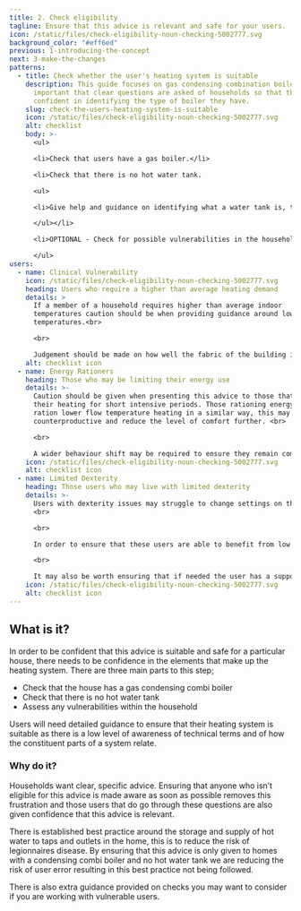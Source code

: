```yaml
---
title: 2. Check eligibility
tagline: Ensure that this advice is relevant and safe for your users.
icon: /static/files/check-eligibility-noun-checking-5002777.svg
background_color: "#eff6ed"
previous: 1-introducing-the-concept
next: 3-make-the-changes
patterns:
  - title: Check whether the user's heating system is suitable
    description: This guide focuses on gas condensing combination boilers, it’s
      important that clear questions are asked of households so that they are
      confident in identifying the type of boiler they have.
    slug: check-the-users-heating-system-is-suitable
    icon: /static/files/check-eligibility-noun-checking-5002777.svg
    alt: checklist
    body: >-
      <ul>

      <li>Check that users have a gas boiler.</li>

      <li>Check that there is no hot water tank.

      <ul>

      <li>Give help and guidance on identifying what a water tank is, this could be a description or example image.</li>

      </ul></li>

      <li>OPTIONAL - Check for possible vulnerabilities in the household (see subsection below)</li>

      </ul>
users:
  - name: Clinical Vulnerability
    icon: /static/files/check-eligibility-noun-checking-5002777.svg
    heading: Users who require a higher than average heating demand
    details: >
      If a member of a household requires higher than average indoor
      temperatures caution should be when providing guidance around low flow
      temperatures.<br>

      <br>

      Judgement should be made on how well the fabric of the building is suited to ensuring any low flow temperature system could match the required heat demand.
    alt: checklist icon
  - name: Energy Rationers
    heading: Those who may be limiting their energy use
    details: >-
      Caution should be given when presenting this advice to those that only use
      their heating for short intensive periods. Those rationing energy may
      ration lower flow temperature heating in a similar way, this may be
      counterproductive and reduce the level of comfort further. <br>

      <br>

      A wider behaviour shift may be required to ensure they remain comfortable, this may not be a suitable ask of this user group.
    icon: /static/files/check-eligibility-noun-checking-5002777.svg
    alt: checklist icon
  - name: Limited Dexterity
    heading: Those users who may live with limited dexterity
    details: >-
      Users with dexterity issues may struggle to change settings on the boiler.
      <br>

      <br>

      In order to ensure that these users are able to benefit from low flow temperatures it may be best to offer in person advice or ensure that any change to the boiler settings are made by a visiting professional, friend or relative. <br>

      <br>

      It may also be worth ensuring that if needed the user has a support network to tweak settings after the flow temperature has been reduced.
    icon: /static/files/check-eligibility-noun-checking-5002777.svg
    alt: checklist icon
---
```


## What is it?

In order to be confident that this advice is suitable and safe for a particular house, there needs to be confidence in the elements that make up the heating system. There are three main parts to this step;

- Check that the house has a gas condensing combi boiler
- Check that there is no hot water tank
- Assess any vulnerabilities within the household

Users will need detailed guidance to ensure that their heating system is suitable as there is a low level of awareness of technical terms and of how the constituent parts of a system relate.

### Why do it?

Households want clear, specific advice. Ensuring that anyone who isn’t eligible for this advice is made aware as soon as possible removes this frustration and those users that do go through these questions are also given confidence that this advice is relevant.

There is established best practice around the storage and supply of hot water to taps and outlets in the home, this is to reduce the risk of legionnaires disease. By ensuring that this advice is only given to homes with a condensing combi boiler and no hot water tank we are reducing the risk of user error resulting in this best practice not being followed.

There is also extra guidance provided on checks you may want to consider if you are working with vulnerable users.
